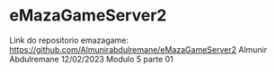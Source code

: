# eMazaGameServer2
 
Link do repositorio emazagame: https://github.com/Almunirabdulremane/eMazaGameServer2
Almunir Abdulremane
12/02/2023
Modulo 5 parte 01
